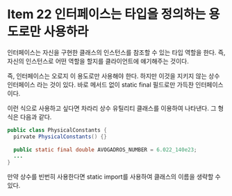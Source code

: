 # Item 22 인터페이스는 타입을 정의하는 용도로만 사용하라

인터페이스는 자신을 구현한 클래스의 인스턴스를 참조할 수 있는 타입 역할을 한다. 즉, 자신의 인스턴스로 어떤 역할을 할지를 클라이언트에 얘기해주는 것이다.

즉, 인터페이스는 오로지 이 용도로만 사용해야 한다. 하지만 이것을 지키지 않는 상수 인터페이스 라는 것이 있다. 바로 메서드 없이 static final 필드로만 가득찬 인터페이스이다. 

이런 식으로 사용하고 싶다면 차라리 상수 유틸리티 클래스를 이용하여 나타낸다. 그 형식은 다음과 같다.

```java
public class PhysicalConstants {
  pirvate PhysicalConstants() {}
  
  public static final double AVOGADROS_NUMBER = 6.022_140e23;
  ...
}
```

만약 상수를 빈번히 사용한다면 static import를 사용하여 클래스의 이름을 생략할 수 있다.